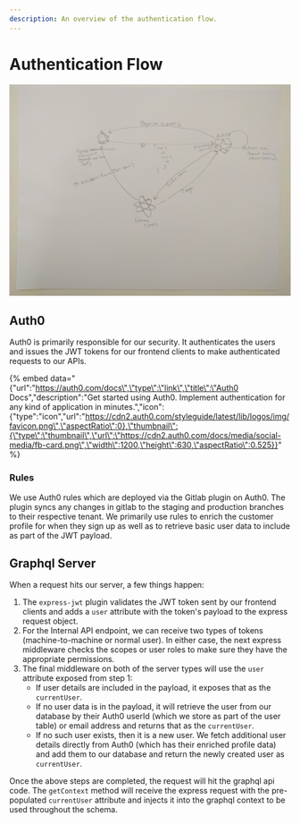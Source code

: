 ```yaml
---
description: An overview of the authentication flow.
---
```


# Authentication Flow

![We need to digitize this](../.gitbook/assets/img_20180815_111648.jpg)

## Auth0

Auth0 is primarily responsible for our security. It authenticates the users and issues the JWT tokens for our frontend clients to make authenticated requests to our APIs.

{% embed data="{\"url\":\"https://auth0.com/docs\",\"type\":\"link\",\"title\":\"Auth0 Docs\",\"description\":\"Get started using Auth0. Implement authentication for any kind of application in minutes.\",\"icon\":{\"type\":\"icon\",\"url\":\"https://cdn2.auth0.com/styleguide/latest/lib/logos/img/favicon.png\",\"aspectRatio\":0},\"thumbnail\":{\"type\":\"thumbnail\",\"url\":\"https://cdn2.auth0.com/docs/media/social-media/fb-card.png\",\"width\":1200,\"height\":630,\"aspectRatio\":0.525}}" %}

### Rules

We use Auth0 rules which are deployed via the Gitlab plugin on Auth0. The plugin syncs any changes in gitlab to the staging and production branches to their respective tenant. We primarily use rules to enrich the customer profile for when they sign up as well as to retrieve basic user data to include as part of the JWT payload.

## Graphql Server

When a request hits our server, a few things happen:

1. The `express-jwt` plugin validates the JWT token sent by our frontend clients and adds a `user` attribute with the token's payload to the express request object.
2. For the Internal API endpoint, we can receive two types of tokens \(machine-to-machine or normal user\). In either case, the next express middleware checks the scopes or user roles to make sure they have the appropriate permissions.
3. The final middleware on both of the server types will use the `user` attribute exposed from step 1:
   * If user details are included in the payload, it exposes that as the `currentUser`.
   * If no user data is in the payload, it will retrieve the user from our database by their Auth0 userId \(which we store as part of the user table\) or email address and returns that as the `currentUser`.
   * If no such user exists, then it is a new user. We fetch additional user details directly from Auth0 \(which has their enriched profile data\) and add them to our database and return the newly created user as `currentUser`.

Once the above steps are completed, the request will hit the graphql api code. The `getContext` method will receive the express request with the pre-populated `currentUser` attribute and injects it into the graphql context to be used throughout the schema.

